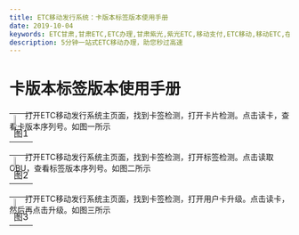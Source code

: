 ```yaml
---
title: ETC移动发行系统：卡版本标签版本使用手册
date: 2019-10-04
keywords: ETC甘肃,甘肃ETC,ETC办理,甘肃紫光,紫光ETC,移动支付,ETC移动,移动ETC,在线充值,ETC办理,卡片办理,OBU办理,OBU激活,ETC手持终端,甘肃ETC办理,甘肃ETC发行,移动发行终端,ETC移动发行系统
description: 5分钟一站式ETC移动办理，助您秒过高速
---
```


# 卡版本标签版本使用手册
&emsp;&emsp;打开ETC移动发行系统主页面，找到卡签检测，打开卡片检测。点击读卡，查看卡版本序列号。如图一所示
<table style="margin-top: -47px;">
 <td><img src="/pub-images/apply-21.png"  width="35%" /><div style="text-align:center;">图1</div></td>
</table>

&emsp;&emsp;打开ETC移动发行系统主页面，找到卡签检测，打开标签检测。点击读取OBU，查看标签版本序列号。如图二所示
<table style="margin-top: -47px;">
 <td><img src="/pub-images/apply-22.png"  width="35%" /><div style="text-align:center;">图2</div></td>
</table>


&emsp;&emsp;打开ETC移动发行系统主页面，找到卡签检测，打开用户卡升级。点击读卡，然后再点击升级。如图三所示
<table style="margin-top: -47px;">
 <td><img src="/pub-images/apply-23.png"  width="35%" /><div style="text-align:center;">图3</div></td>
</table>

